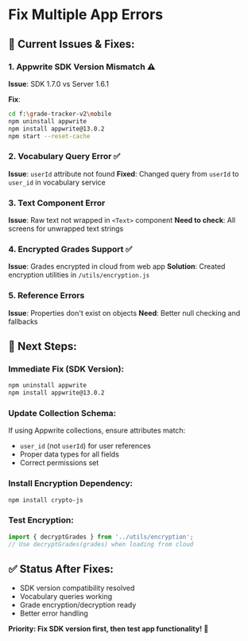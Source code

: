 # Fix Multiple App Errors

## 🔧 Current Issues & Fixes:

### 1. Appwrite SDK Version Mismatch ⚠️
**Issue**: SDK 1.7.0 vs Server 1.6.1

**Fix**:
```bash
cd f:\grade-tracker-v2\mobile
npm uninstall appwrite
npm install appwrite@13.0.2
npm start --reset-cache
```

### 2. Vocabulary Query Error ✅ 
**Issue**: `userId` attribute not found
**Fixed**: Changed query from `userId` to `user_id` in vocabulary service

### 3. Text Component Error 
**Issue**: Raw text not wrapped in `<Text>` component
**Need to check**: All screens for unwrapped text strings

### 4. Encrypted Grades Support ✅
**Issue**: Grades encrypted in cloud from web app
**Solution**: Created encryption utilities in `/utils/encryption.js`

### 5. Reference Errors
**Issue**: Properties don't exist on objects
**Need**: Better null checking and fallbacks

## 🚀 Next Steps:

### Immediate Fix (SDK Version):
```bash
npm uninstall appwrite
npm install appwrite@13.0.2
```

### Update Collection Schema:
If using Appwrite collections, ensure attributes match:
- `user_id` (not `userId`) for user references
- Proper data types for all fields
- Correct permissions set

### Install Encryption Dependency:
```bash
npm install crypto-js
```

### Test Encryption:
```javascript
import { decryptGrades } from '../utils/encryption';
// Use decryptGrades(grades) when loading from cloud
```

## ✅ Status After Fixes:
- SDK version compatibility resolved
- Vocabulary queries working
- Grade encryption/decryption ready
- Better error handling

**Priority: Fix SDK version first, then test app functionality!** 🎯